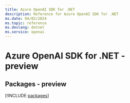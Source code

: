 ```yaml
---
title: Azure OpenAI SDK for .NET
description: Reference for Azure OpenAI SDK for .NET
ms.date: 04/02/2024
ms.topic: reference
ms.devlang: dotnet
ms.service: openai
---
```

# Azure OpenAI SDK for .NET - preview
## Packages - preview
[!INCLUDE [packages](openai-index.md)]